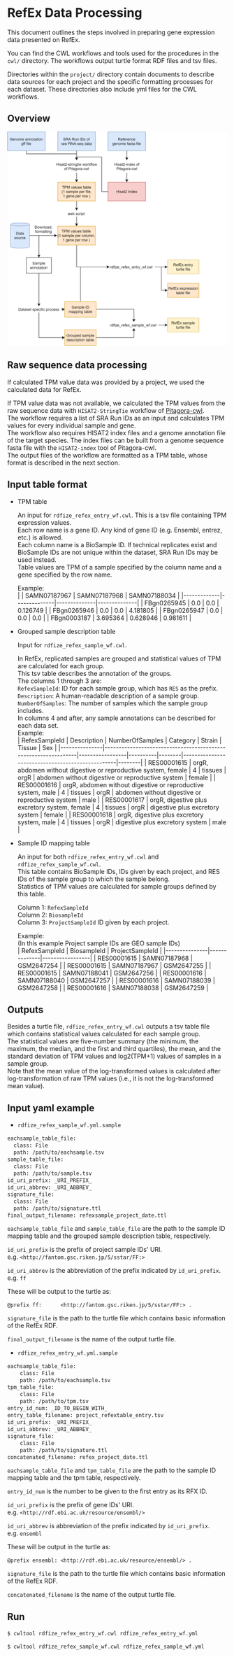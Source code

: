 # RefEx Data Processing
This document outlines the steps involved in preparing gene expression data presented on RefEx.

You can find the CWL workflows and tools used for the procedures in the `cwl/` directory. The workflows output turtle format RDF files and tsv files.

Directories within the `project/` directory contain documents to describe data sources for each project and the specific formatting processes for each dataset. These directories also include yml files for the CWL workflows.

## Overview
![wf](images/refex_wf.png)

## Raw sequence data processing
If calculated TPM value data was provided by a project, we used the calculated data for RefEx.

If TPM value data was not available, we calculated the TPM values from the raw sequence data with `HISAT2-StringTie` workflow of [Pitagora-cwl](https://github.com/pitagora-network/pitagora-cwl).  
The workflow requires a list of SRA Run IDs as an input and calculates TPM values for every individual sample and gene.  
The workflow also requires HISAT2 index files and a genome annotation file of the target species. The index files can be built from a genome sequence fasta file with the `HISAT2-index` tool of Pitagora-cwl.  
The output files of the workflow are formatted as a TPM table, whose format is described in the next section.

## Input table format

-   TPM table

    An input for `rdfize_refex_entry_wf.cwl`. This is a tsv file containing TPM expression values.  
    Each row name is a gene ID. Any kind of gene ID (e.g. Ensembl, entrez, etc.) is allowed.  
    Each column name is a BioSample ID. If technical replicates exist and BioSample IDs are not unique within the dataset, SRA Run IDs may be used instead.  
    Table values are TPM of a sample specified by the column name and a gene specified by the row name.  
    
    Example:  
|             | SAMN07187967 | SAMN07187968 | SAMN07188034 |
|-------------|--------------|--------------|--------------|
| FBgn0265945 | 0.0          | 0.0          | 0.126749     |
| FBgn0265946 | 0.0          | 0.0          | 4.181805     |
| FBgn0265947 | 0.0          | 0.0          | 0.0          |
| FBgn0003187 | 3.695364     | 0.628946     | 0.981611     |

-   Grouped sample description table

    Input for `rdfize_refex_sample_wf.cwl`.

    In RefEx, replicated samples are grouped and statistical values of TPM are calculated for each group.  
    This tsv table describes the annotation of the groups.  
    The columns 1 through 3 are:  
    `RefexSampleId`: ID for each sample group, which has `RES` as the prefix.  
    `Description`: A human-readable description of a sample group.  
    `NumberOfSamples`: The number of samples which the sample group includes.  
    In columns 4 and after, any sample annotations can be described for each data set.  
    Example:  
| RefexSampleId | Description                                                    | NumberOfSamples | Category | Strain | Tissue                                           | Sex    |
|---------------|----------------------------------------------------------------|-----------------|----------|--------|--------------------------------------------------|--------|
| RES00001615   | orgR, abdomen without digestive or reproductive system, female | 4               | tissues  | orgR   | abdomen without digestive or reproductive system | female |
| RES00001616   | orgR, abdomen without digestive or reproductive system, male   | 4               | tissues  | orgR   | abdomen without digestive or reproductive system | male   |
| RES00001617   | orgR, digestive plus excretory system, female                  | 4               | tissues  | orgR   | digestive plus excretory system                  | female |
| RES00001618   | orgR, digestive plus excretory system, male                    | 4               | tissues  | orgR   | digestive plus excretory system                  | male   |

-   Sample ID mapping table

    An input for both `rdfize_refex_entry_wf.cwl` and `rdfize_refex_sample_wf.cwl`.  
    This table contains BioSample IDs, IDs given by each project, and RES IDs of the sample group to which the sample belong.  
    Statistics of TPM values are calculated for sample groups defined by this table.
    
    Column 1: `RefexSampleId`  
    Column 2: `BiosampleId`  
    Column 3: `ProjectSampleId` ID given by each project.  
    
    Example:  
    (In this example Project sample IDs are GEO sample IDs)  
| RefexSampleId | BiosampleId  | ProjectSampleId |
|---------------|--------------|-----------------|
| RES00001615   | SAMN07187968 | GSM2647254      |
| RES00001615   | SAMN07187967 | GSM2647255      |
| RES00001615   | SAMN07188041 | GSM2647256      |
| RES00001616   | SAMN07188040 | GSM2647257      |
| RES00001616   | SAMN07188039 | GSM2647258      |
| RES00001616   | SAMN07188038 | GSM2647259      |


## Outputs
Besides a turtle file, `rdfize_refex_entry_wf.cwl` outputs a tsv table file which contains statistical values calculated for each sample group.  
The statistical values are five-number summary (the minimum, the maximum, the median, and the first and third quartiles), the mean, and the standard deviation of TPM values and log2(TPM+1) values of samples in a sample group.  
Note that the mean value of the log-transformed values is calculated after log-transformation of raw TPM values (i.e., it is not the log-transformed mean value).

## Input yaml example

- `rdfize_refex_sample_wf.yml.sample`
```
eachsample_table_file:
  class: File
  path: /path/to/eachsample.tsv
sample_table_file:
  class: File
  path: /path/to/sample.tsv
id_uri_prefix: _URI_PREFIX_
id_uri_abbrev: _URI_ABBREV_
signature_file:
  class: File
  path: /path/to/signature.ttl
final_output_filename: refexsample_project_date.ttl
```
`eachsample_table_file` and `sample_table_file` are the path to the sample ID mapping table and the grouped sample description table, respectively.

`id_uri_prefix` is the prefix of project sample IDs' URI.  
e.g. `<http://fantom.gsc.riken.jp/5/sstar/FF:>`

`id_uri_abbrev` is the abbreviation of the prefix indicated by `id_uri_prefix`.  
e.g. `ff`

These will be output to the turtle as:  
```
@prefix ff:      <http://fantom.gsc.riken.jp/5/sstar/FF:> .
```
`signature_file` is the path to the turtle file which contains basic information of the RefEx RDF.  

`final_output_filename` is the name of the output turtle file.

- `rdfize_refex_entry_wf.yml.sample`
```
eachsample_table_file:
    class: File
    path: /path/to/eachsample.tsv
tpm_table_file:
    class: File
    path: /path/to/tpm.tsv
entry_id_num: _ID_TO_BEGIN_WITH_
entry_table_filename: project_refextable_entry.tsv
id_uri_prefix: _URI_PREFIX_
id_uri_abbrev: _URI_ABBREV_
signature_file:
    class: File
    path: /path/to/signature.ttl
concatenated_filename: refex_project_date.ttl
```
`eachsample_table_file` and `tpm_table_file` are the path to the sample ID mapping table and the tpm table, respectively.

`entry_id_num` is the number to be given to the first entry as its RFX ID.

`id_uri_prefix` is the prefix of gene IDs' URI.  
e.g. `<http://rdf.ebi.ac.uk/resource/ensembl/>`

`id_uri_abbrev` is abbreviation of the prefix indicated by `id_uri_prefix`.  
e.g. `ensembl`

These will be output in the turtle as:  
```
@prefix ensembl: <http://rdf.ebi.ac.uk/resource/ensembl/> .
```
`signature_file` is the path to the turtle file which contains basic information of the RefEx RDF.

`concatenated_filename` is the name of the output turtle file.

## Run

```
$ cwltool rdfize_refex_entry_wf.cwl rdfize_refex_entry_wf.yml
```
```
$ cwltool rdfize_refex_sample_wf.cwl rdfize_refex_sample_wf.yml
```
